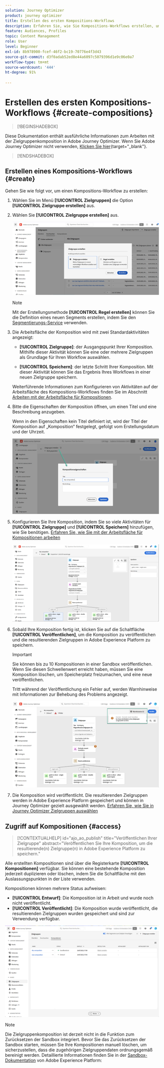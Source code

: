 ```yaml
---
solution: Journey Optimizer
product: journey optimizer
title: Erstellen des ersten Kompositions-Workflows
description: Erfahren Sie, wie Sie Kompositions-Workflows erstellen, um bestehende Zielgruppen zu kombinieren und anzuordnen.
feature: Audiences, Profiles
topic: Content Management
role: User
level: Beginner
exl-id: 8b978900-fcef-46f2-bc19-70776e4f3d43
source-git-commit: d3f0adab52ed8e44a6097c5079396d1e9c06e0a7
workflow-type: tm+mt
source-wordcount: '444'
ht-degree: 91%

---
```


# Erstellen des ersten Kompositions-Workflows {#create-compositions}

>[!BEGINSHADEBOX]

Diese Dokumentation enthält ausführliche Informationen zum Arbeiten mit der Zielgruppenkomposition in Adobe Journey Optimizer. Wenn Sie Adobe Journey Optimizer nicht verwenden, [Klicken Sie hier](https://experienceleague.adobe.com/docs/experience-platform/segmentation/ui/audience-composition.html?lang=de){target="_blank"}.

>[!ENDSHADEBOX]

## Erstellen eines Kompositions-Workflows {#create}

Gehen Sie wie folgt vor, um einen Kompositions-Workflow zu erstellen:

1. Wählen Sie im Menü **[!UICONTROL Zielgruppen]** die Option **[!UICONTROL Zielgruppe erstellen]** aus.

1. Wählen Sie **[!UICONTROL Zielgruppe erstellen]** aus.

   ![](assets/audiences-create.png)

   >[!NOTE]
   >
   >Mit der Erstellungsmethode **[!UICONTROL Regel erstellen]** können Sie die Definition eines neuen Segments erstellen, indem Sie den [Segmentierungs-Service](https://experienceleague.adobe.com/docs/experience-platform/segmentation/ui/overview.html?lang=de) verwenden.

1. Die Arbeitsfläche der Komposition wird mit zwei Standardaktivitäten angezeigt:

   * **[!UICONTROL Zielgruppe]**: der Ausgangspunkt Ihrer Komposition. Mithilfe dieser Aktivität können Sie eine oder mehrere Zielgruppen als Grundlage für Ihren Workflow auswählen.

   * **[!UICONTROL Speichern]**: der letzte Schritt Ihrer Komposition. Mit dieser Aktivität können Sie das Ergebnis Ihres Workflows in einer neuen Zielgruppe speichern.

   Weiterführende Informationen zum Konfigurieren von Aktivitäten auf der Arbeitsfläche des Kompositions-Workflows finden Sie im Abschnitt [Arbeiten mit der Arbeitsfläche für Kompositionen](composition-canvas.md).

1. Bitte die Eigenschaften der Komposition öffnen, um einen Titel und eine Beschreibung anzugeben.

   Wenn in den Eigenschaften kein Titel definiert ist, wird der Titel der Komposition auf „Komposition“ festgelegt, gefolgt vom Erstellungsdatum und der Uhrzeit.

   ![](assets/audiences-properties.png)

1. Konfigurieren Sie Ihre Komposition, indem Sie so viele Aktivitäten für **[!UICONTROL Zielgruppe]** und **[!UICONTROL Speichern]** hinzufügen, wie Sie benötigen. [Erfahren Sie, wie Sie mit der Arbeitsfläche für Kompositionen arbeiten](composition-canvas.md)

   ![](assets/audiences-publish.png)

1. Sobald Ihre Komposition fertig ist, klicken Sie auf die Schaltfläche **[!UICONTROL Veröffentlichen]**, um die Komposition zu veröffentlichen und die resultierenden Zielgruppen in Adobe Experience Platform zu speichern.

   >[!IMPORTANT]
   >
   >Sie können bis zu 10 Kompositionen in einer Sandbox veröffentlichen. Wenn Sie diesen Schwellenwert erreicht haben, müssen Sie eine Komposition löschen, um Speicherplatz freizumachen, und eine neue veröffentlichen.

   Tritt während der Veröffentlichung ein Fehler auf, werden Warnhinweise mit Informationen zur Behebung des Problems angezeigt.

   ![](assets/audiences-alerts.png)

1. Die Komposition wird veröffentlicht. Die resultierenden Zielgruppen werden in Adobe Experience Platform gespeichert und können in Journey Optimizer gezielt ausgewählt werden. [Erfahren Sie, wie Sie in Journey Optimizer Zielgruppen auswählen](../audience/about-audiences.md#segments-in-journey-optimizer)

## Zugriff auf Kompositionen {#access}

>[!CONTEXTUALHELP]
>id="ajo_ao_publish"
>title="Veröffentlichen Ihrer Zielgruppe"
>abstract="Veröffentlichen Sie Ihre Komposition, um die resultierende(n) Zielgruppe(n) in Adobe Experience Platform zu speichern."

Alle erstellten Kompositionen sind über die Registerkarte **[!UICONTROL Kompositionen]** verfügbar. Sie können eine bestehende Komposition jederzeit duplizieren oder löschen, indem Sie die Schaltfläche mit den Auslassungspunkten in der Liste verwenden.

Kompositionen können mehrere Status aufweisen:

* **[!UICONTROL Entwurf]**: Die Komposition ist in Arbeit und wurde noch nicht veröffentlicht.
* **[!UICONTROL Veröffentlicht]**: Die Komposition wurde veröffentlicht, die resultierenden Zielgruppen wurden gespeichert und sind zur Verwendung verfügbar.

![](assets/audiences-compositions.png)

>[!NOTE]
>
>Die Zielgruppenkomposition ist derzeit nicht in die Funktion zum Zurücksetzen der Sandbox integriert. Bevor Sie das Zurücksetzen der Sandbox starten, müssen Sie Ihre Kompositionen manuell löschen, um sicherzustellen, dass die zugehörigen Zielgruppendaten ordnungsgemäß bereinigt werden. Detaillierte Informationen finden Sie in der [Sandbox-Dokumentation](https://experienceleague.adobe.com/docs/experience-platform/sandbox/ui/user-guide.html?lang=de#delete-audience-compositions) von Adobe Experience Platform:
